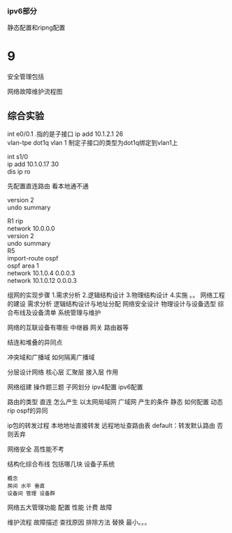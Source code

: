 ### ipv6部分
静态配置和ripng配置

# 9 
安全管理包括


网络故障维护流程图

## 综合实验
int e0/0.1      .指的是子接口
 ip add 10.1.2.1 26  
 vlan-tpe dot1q vlan 1 制定子接口的类型为dot1q绑定到vlan1上  

 int s1/0  
 ip add 10.1.0.17 30  
 dis ip ro  
 
 先配置直连路由 看本地通不通  

 version 2  
 undo summary

 R1
 rip  
 network 10.0.0.0  
version 2  
undo summary  
R5  
import-route ospf  
ospf
area 1  
network 10.1.0.4 0.0.0.3  
network 10.1.0.12 0.0.0.3  


组网的实现步骤
    1.需求分析
    2.逻辑结构设计
    3.物理结构设计
    4.实施
    。。
网络工程的建设
    需求分析
    逻辑结构设计与地址分配
    网络安全设计
    物理设计与设备选型
    综合布线及设备清单
    系统管理与维护

网络的互联设备有哪些
    中继器
    网关
    路由器等


结连和堆叠的异同点

冲突域和广播域
    如何隔离广播域

分层设计网络
核心层
汇聚层
接入层
作用

网络组建    操作题三题
子网划分
ipv4配置
ipv6配置

路由的类型
    直连    怎么产生    以太网局域网 广域网 产生的条件
    静态    如何配置
    动态    rip ospf的异同

ip包的转发过程
    本地地址直接转发
    远程地址查路由表
    default：转发默认路由
    否则丢弃

网络安全 高性能不考

结构化综合布线 包括哪几块
    设备子系统

    概念
    房间 水平 垂直
    设备间 管理 设备群

网络五大管理功能
    配置
    性能
    计费
    故障

维护流程
    故障描述
    查找原因
排除方法
    替换
    最小。。。



